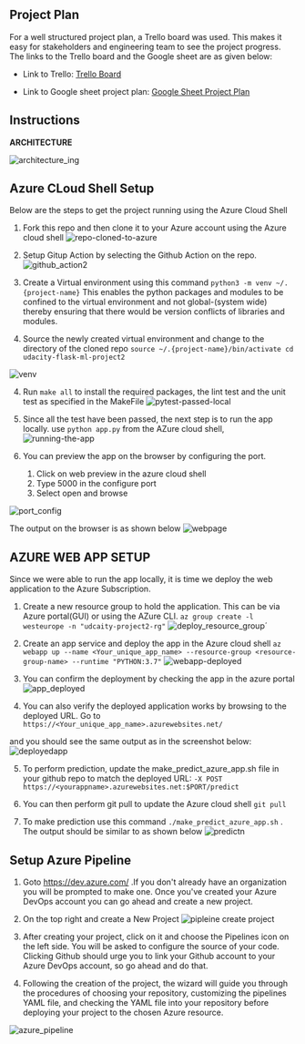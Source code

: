 ## Project Plan
For a well structured project plan, a Trello board was used. This makes it easy for stakeholders and engineering team to see the project progress. The links to the Trello board and the Google sheet are as given below:

* Link to Trello: [Trello Board](https://trello.com/b/PpYFuT5Y/udacity-devops-project-2-flask-ml-app)

* Link to Google sheet project plan: [Google Sheet Project Plan](https://docs.google.com/spreadsheets/d/1-pyu9owJATX9E537SLlWJW2QgTuwefiHrezXzbF_lYg/edit?usp=sharing)


## Instructions

**ARCHITECTURE**

![architecture_ing](https://user-images.githubusercontent.com/34632633/186278856-8c6896c8-c7cb-40e9-884c-c5c701c3c521.png)


## Azure CLoud Shell Setup 

Below are the steps to get the project running using the Azure Cloud Shell

1. Fork this repo and then clone it to your Azure account using the Azure cloud shell
![repo-cloned-to-azure](https://user-images.githubusercontent.com/34632633/186281600-474e4241-34e0-43a1-acd1-ca93bc98a43f.png)

2.  Setup Gitup Action by selecting the Github Action on the repo.
![github_action2](https://user-images.githubusercontent.com/34632633/186384990-130ef4eb-be9d-48bf-b198-61e59f843305.png)

2. Create a Virtual environment using this command
  `python3 -m venv ~/.{project-name}` 
  This enables the python packages and modules to be confined to the virtual environment and not global-(system wide) thereby ensuring that there would be version conflicts of libraries and modules.
3. Source the newly created virtual environment and change to the directory of the cloned repo
   `source ~/.{project-name}/bin/activate
     cd udacity-flask-ml-project2`
     
![venv](https://user-images.githubusercontent.com/34632633/186282031-a3b5c0a9-7827-46fc-a3a4-11fe328e71ba.png)

4. Run `make all` to install the required packages, the lint test and the unit test as specified in the MakeFile
![pytest-passed-local](https://user-images.githubusercontent.com/34632633/186282320-378e5219-5de4-4321-9dbf-d6e59192857a.png)

5. Since all the test have been passed, the next step is to run the app locally. use `python app.py` from the AZure cloud shell,
![running-the-app](https://user-images.githubusercontent.com/34632633/186282515-3d666930-7ddf-4806-a7ee-7049114184c7.png)

6. You can preview the app on the browser by configuring the port. 
      1. Click on web preview in the azure cloud shell
      2. Type 5000 in the configure port
      3. Select open and browse
      
![port_config](https://user-images.githubusercontent.com/34632633/186346664-b69c49e1-5be1-4d4e-8388-b0fc328d7915.png)

  The output on the browser is as shown below
![webpage](https://user-images.githubusercontent.com/34632633/186347247-8f26664e-15a7-4bf9-9abd-ef7299a55d67.png)


## AZURE WEB APP SETUP
Since we were able to run the app locally, it is time we deploy the web application to the Azure Subscription.

1. Create a new resource group to hold the application. This can be via Azure portal(GUI) or using the AZure CLI. 
  `az group create -l westeurope -n "udcaity-project2-rg"`
![deploy_resource_group´](https://user-images.githubusercontent.com/34632633/186349181-4eb3fda0-4c70-4a41-a4f0-f698825b6af9.png)

2. Create an app service and deploy the app in the Azure cloud shell
  `az webapp up --name <Your_unique_app_name> --resource-group <resource-group-name> --runtime "PYTHON:3.7"`
![webapp-deployed](https://user-images.githubusercontent.com/34632633/186376357-b48d114a-72e5-4482-b1e4-70f99f00c857.png)

3.  You can confirm the deployment by checking the app in the azure portal
![app_deployed](https://user-images.githubusercontent.com/34632633/186377431-bbd4cb2b-297b-4457-83d0-f77550dd0e4d.png)

4.  You can also verify the deployed application works by browsing to the deployed URL. Go to 
       `https://<Your_unique_app_name>.azurewebsites.net/`

   and you should see the same output as in the screenshot below:
![deployedapp](https://user-images.githubusercontent.com/34632633/186665106-b7f81ff6-e2a6-4149-9a99-e567a874a961.png)

5.  To perform prediction, update the make_predict_azure_app.sh file in your github repo to match the deployed URL:
   `-X POST https://<yourappname>.azurewebsites.net:$PORT/predict`

6. You can then perform git pull to update the Azure cloud shell
   `git pull`
7. To make prediction use this command `./make_predict_azure_app.sh` . The output should be similar to as shown below
![predictn](https://user-images.githubusercontent.com/34632633/186665276-800646cb-a7c0-4137-bd06-dff924eafa7e.png)


## Setup Azure Pipeline

1. Goto https://dev.azure.com/ .If you don't already have an organization you will be prompted to make one. Once you've created your Azure DevOps account you can go ahead and create a new project.

2. On the top right and create a New Project
![pipleine create project](https://user-images.githubusercontent.com/34632633/186412056-470f8a3b-a826-4c92-a27e-ad77a157e092.png)

3. After creating your project, click on it and choose the Pipelines icon on the left side. You will be asked to configure the source of your code. Clicking Github should urge you to link your Github account to your Azure DevOps account, so go ahead and do that.

4. Following the creation of the project, the wizard will guide you through the procedures of choosing your repository, customizing the pipelines YAML file, and checking the YAML file into your repository before deploying your project to the chosen Azure resource. 

![azure_pipeline](https://user-images.githubusercontent.com/34632633/186413788-3c7946e8-c059-452d-8814-ec4bf2677b29.png)

